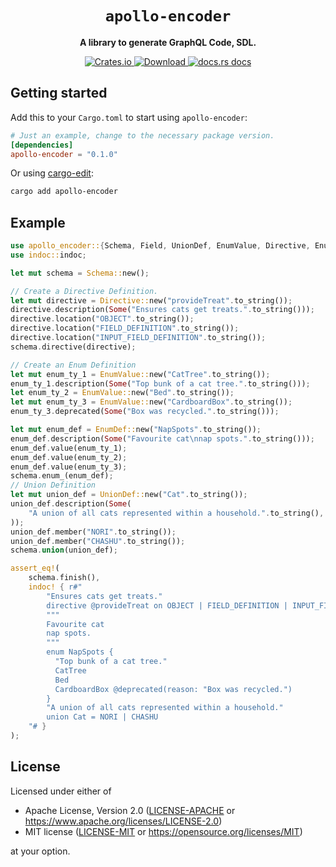 <div align="center">
  <h1><code>apollo-encoder</code></h1>

  <p>
    <strong>A library to generate GraphQL Code, SDL.</strong>
  </p>
  <p>
    <a href="https://crates.io/crates/apollo-encoder">
        <img src="https://img.shields.io/crates/v/apollo-encoder.svg?style=flat-square" alt="Crates.io" />
    </a>
    <a href="https://crates.io/crates/apollo-encoder">
        <img src="https://img.shields.io/crates/d/apollo-encoder.svg?style=flat-square" alt="Download" />
    </a>
    <a href="https://docs.rs/apollo-encoder/">
        <img src="https://img.shields.io/static/v1?label=docs&message=apollo-encoder&color=blue&style=flat-square" alt="docs.rs docs" />
    </a>
  </p>
</div>

## Getting started
Add this to your `Cargo.toml` to start using `apollo-encoder`:
```toml
# Just an example, change to the necessary package version.
[dependencies]
apollo-encoder = "0.1.0"
```

Or using [cargo-edit]:
```bash
cargo add apollo-encoder
```

## Example
```rust
use apollo_encoder::{Schema, Field, UnionDef, EnumValue, Directive, EnumDef, Type_};
use indoc::indoc;

let mut schema = Schema::new();

// Create a Directive Definition.
let mut directive = Directive::new("provideTreat".to_string());
directive.description(Some("Ensures cats get treats.".to_string()));
directive.location("OBJECT".to_string());
directive.location("FIELD_DEFINITION".to_string());
directive.location("INPUT_FIELD_DEFINITION".to_string());
schema.directive(directive);

// Create an Enum Definition
let mut enum_ty_1 = EnumValue::new("CatTree".to_string());
enum_ty_1.description(Some("Top bunk of a cat tree.".to_string()));
let enum_ty_2 = EnumValue::new("Bed".to_string());
let mut enum_ty_3 = EnumValue::new("CardboardBox".to_string());
enum_ty_3.deprecated(Some("Box was recycled.".to_string()));

let mut enum_def = EnumDef::new("NapSpots".to_string());
enum_def.description(Some("Favourite cat\nnap spots.".to_string()));
enum_def.value(enum_ty_1);
enum_def.value(enum_ty_2);
enum_def.value(enum_ty_3);
schema.enum_(enum_def);
// Union Definition
let mut union_def = UnionDef::new("Cat".to_string());
union_def.description(Some(
    "A union of all cats represented within a household.".to_string(),
));
union_def.member("NORI".to_string());
union_def.member("CHASHU".to_string());
schema.union(union_def);

assert_eq!(
    schema.finish(),
    indoc! { r#"
        "Ensures cats get treats."
        directive @provideTreat on OBJECT | FIELD_DEFINITION | INPUT_FIELD_DEFINITION
        """
        Favourite cat
        nap spots.
        """
        enum NapSpots {
          "Top bunk of a cat tree."
          CatTree
          Bed
          CardboardBox @deprecated(reason: "Box was recycled.")
        }
        "A union of all cats represented within a household."
        union Cat = NORI | CHASHU
    "# }
);
```
## License
Licensed under either of

- Apache License, Version 2.0 ([LICENSE-APACHE](LICENSE-APACHE) or https://www.apache.org/licenses/LICENSE-2.0)
- MIT license ([LICENSE-MIT](LICENSE-MIT) or https://opensource.org/licenses/MIT)

at your option.

[cargo-edit]: https://github.com/killercup/cargo-edit